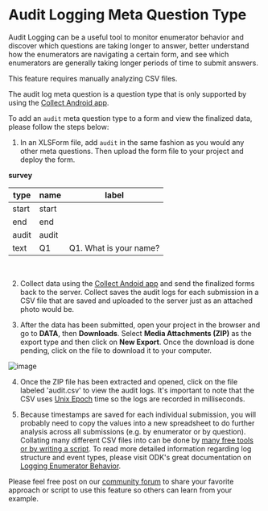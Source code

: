 # Audit Logging Meta Question Type

Audit Logging can be a useful tool to monitor enumerator behavior and discover which questions are taking longer to answer, better understand how the enumerators are navigating a certain form, and see which enumerators are generally taking longer periods of time to submit answers.

<p class="note">This feature requires manually analyzing CSV files.</p>

The audit log meta question is a question type that is only supported by using the [Collect Android app](kobocollect-android.md).

To add an `audit` meta question type to a form and view the finalized data, please follow the steps below:

1. In an XLSForm file, add `audit` in the same fashion as you would any other meta questions. Then upload the form file to your project and deploy the form.

__survey__

| type  | name  | label                  |
| ---   | ---   | ---                    |
| start | start |                        |
| end   | end   |                        |
| audit | audit |                        |
| text  | Q1    | Q1. What is your name? |

<br/>

2. Collect data using the [Collect Andoid app](kobocollect-android.md) and send the finalized forms back to the server. Collect saves the audit logs for each submission in a CSV file that are saved and uploaded to the server just as an attached photo would be.

3. After the data has been submitted, open your project in the browser and go to __DATA__, then __Downloads__. Select __Media Attachments (ZIP)__ as the export type and then click on __New Export__. Once the download is done pending, click on the file to download it to your computer.

![image](/images/audit_logging/zip_export.png)

4. Once the ZIP file has been extracted and opened, click on the file labeled 'audit.csv' to view the audit logs. It's important to note that the CSV uses [Unix Epoch](https://www.unixtimestamp.com/index.php) time so the logs are recorded in milliseconds.

5. Because timestamps are saved for each individual submission, you will probably need to copy the values into a new spreadsheet to do further analysis across all submissions (e.g. by enumerator or by question). Collating many different CSV files into can be done by [many free tools or by writing a script](https://www.google.com/search?q=merge+many+CSV). To read more detailed information regarding log structure and event types, please visit ODK's great documentation on [Logging Enumerator Behavior](https://docs.getodk.org/form-audit-log/#).

Please feel free post on our [community forum](https://community.kobotoolbox.org/) to share your favorite approach or script to use this feature so others can learn from your example.
